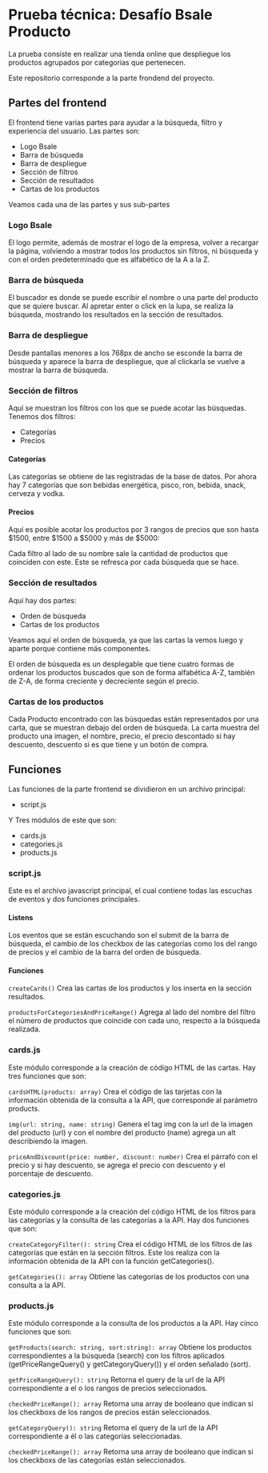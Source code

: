 # Prueba técnica: Desafío Bsale Producto

La prueba consiste en realizar una tienda online que despliegue los productos agrupados por categorías que pertenecen.

Este repositorio corresponde a la parte frondend del proyecto.

## Partes del frontend ##


El frontend tiene varias partes para ayudar a la búsqueda, filtro y experiencia del usuario.
Las partes son:

* Logo Bsale
* Barra de búsqueda
* Barra de despliegue
* Sección de filtros
* Sección de resultados
* Cartas de los productos

Veamos cada una de las partes y sus sub-partes

### Logo Bsale ###

El logo permite, además de mostrar el logo de la empresa, volver a recargar la página, volviendo a mostrar todos los productos sin filtros, ni búsqueda y con el orden predeterminado que es alfabético de la A a la Z.

### Barra de búsqueda ###

El buscador es donde se puede escribir el nombre o una parte del producto que se quiere buscar. Al apretar enter o click en la lupa, se realiza la búsqueda, mostrando los resultados en la sección de resultados.

### Barra de despliegue ###

Desde pantallas menores a los 768px de ancho se esconde la barra de búsqueda y aparece la barra de despliegue, que al clickarla se vuelve a mostrar la barra de búsqueda.

### Sección de filtros ###

Aquí se muestran los filtros con los que se puede acotar las búsquedas. Tenemos dos filtros:

* Categorías
* Precios

#### Categorías

Las categorías se obtiene de las registradas de la base de datos. Por ahora hay 7 categorías que son bebidas energética, pisco, ron, bebida, snack, cerveza y vodka.

#### Precios

Aquí es posible acotar los productos por 3 rangos de precios que son hasta $1500, entre $1500 a $5000 y más de $5000:

Cada filtro al lado de su nombre sale la cantidad de productos que coinciden con este. Este se refresca por cada búsqueda que se hace.

### Sección de resultados

Aquí hay dos partes: 

* Orden de búsqueda
* Cartas de los productos

Veamos aquí el orden de búsqueda, ya que las cartas la vemos luego y aparte porque contiene más componentes.

El orden de búsqueda es un desplegable que tiene cuatro formas de ordenar los productos buscados que son de forma alfabética A-Z, también de Z-A, de forma creciente y decreciente según el precio.

### Cartas de los productos

Cada Producto encontrado con las búsquedas están representados por una carta, que se muestran debajo del orden de búsqueda. La carta muestra del producto una imagen, el nombre, precio, el precio descontado si hay descuento, descuento si es que tiene y un botón de compra.

## Funciones

Las funciones de la parte frontend se dividieron en un archivo principal:

* script.js

Y Tres módulos de este que son:

* cards.js
* categories.js
* products.js

### script.js

Este es el archivo javascript principal, el cual contiene todas las escuchas de eventos y dos funciones principales.

#### Listens

Los eventos que se están escuchando son el submit de la barra de búsqueda, el cambio de los checkbox de las categorías como los del rango de precios y el cambio de la barra del orden de búsqueda.

#### Funciones

`createCards()` Crea las cartas de los productos y los inserta en la sección resultados.

`productsForCategoriesAndPriceRange()` Agrega al lado del nombre del filtro el número de productos que coincide con cada uno, respecto a la búsqueda realizada.

### cards.js

Este módulo corresponde a la creación de código HTML de las cartas. Hay tres funciones que son:

`cardsHTML(products: array)` Crea el código de las tarjetas con la información obtenida de la consulta a la API, que corresponde al parámetro products.

`img(url: string, name: string)` Genera el tag img con la url de la imagen del producto (url) y con el nombre del producto (name) agrega un alt describiendo la imagen.

`priceAndDiscount(price: number, discount: number)` Crea el párrafo con el precio y si hay descuento, se agrega el precio con descuento y el porcentaje de descuento.

### categories.js

Este módulo corresponde a la creación del código HTML de los filtros para las categorías y la consulta de las categorías a la API. Hay dos funciones que son:

`createCategoryFilter(): string` Crea el código HTML de los filtros de las categorías que están en la sección filtros. Este los realiza con la información obtenida de la API con la función getCategories().

`getCategories(): array` Obtiene las categorías de los productos con una consulta a la API.

### products.js

Este módulo corresponde a la consulta de los productos a la API. Hay cinco funciones que son:

`getProducts(search: string, sort:string): array` Obtiene los productos correspondientes a la búsqueda (search) con los filtros aplicados (getPriceRangeQuery() y getCategoryQuery()) y el orden señalado (sort).

`getPriceRangeQuery(): string` Retorna el query de la url de la API correspondiente a el o los rangos de precios seleccionados.

`checkedPriceRange(): array` Retorna una array de booleano que indican si los checkboxs de los rangos de precios están seleccionados.

`getCategoryQuery(): string` Retorna el query de la url de la API correspondiente a él o las categorías seleccionadas.

`checkedPriceRange(): array` Retorna una array de booleano que indican si los checkboxs de las categorías están seleccionados.